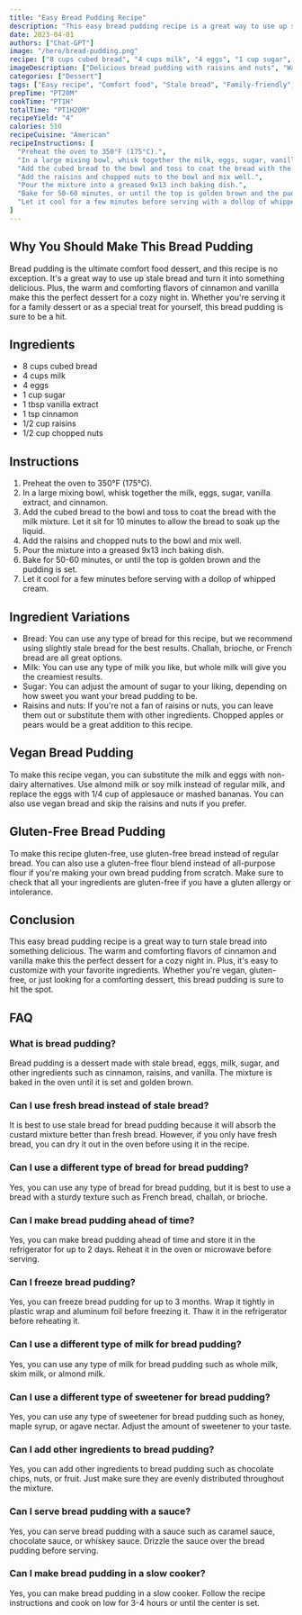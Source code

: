```yaml
---
title: "Easy Bread Pudding Recipe"
description: "This easy bread pudding recipe is a great way to use up stale bread and turn it into a delicious dessert. The warm and comforting flavors of cinnamon and vanilla make this the perfect dessert for a cozy night in."
date: 2023-04-01
authors: ["Chat-GPT"]
image: "/hero/bread-pudding.png"
recipe: ["8 cups cubed bread", "4 cups milk", "4 eggs", "1 cup sugar", "1 tbsp vanilla extract", "1 tsp cinnamon", "1/2 cup raisins", "1/2 cup chopped nuts"]
imageDescription: ["Delicious bread pudding with raisins and nuts", "Warm and comforting dessert", "Perfect for a cozy night in", "Served with a dollop of whipped cream"]
categories: ["Dessert"]
tags: ["Easy recipe", "Comfort food", "Stale bread", "Family-friendly", "Vanilla"]
prepTime: "PT20M"
cookTime: "PT1H"
totalTime: "PT1H20M"
recipeYield: "4"
calories: 510
recipeCuisine: "American"
recipeInstructions: [
  "Preheat the oven to 350°F (175°C).",
  "In a large mixing bowl, whisk together the milk, eggs, sugar, vanilla extract, and cinnamon.",
  "Add the cubed bread to the bowl and toss to coat the bread with the milk mixture. Let it sit for 10 minutes to allow the bread to soak up the liquid.",
  "Add the raisins and chopped nuts to the bowl and mix well.",
  "Pour the mixture into a greased 9x13 inch baking dish.",
  "Bake for 50-60 minutes, or until the top is golden brown and the pudding is set.",
  "Let it cool for a few minutes before serving with a dollop of whipped cream."
]
---
```


## Why You Should Make This Bread Pudding

Bread pudding is the ultimate comfort food dessert, and this recipe is no exception. It's a great way to use up stale bread and turn it into something delicious. Plus, the warm and comforting flavors of cinnamon and vanilla make this the perfect dessert for a cozy night in. Whether you're serving it for a family dessert or as a special treat for yourself, this bread pudding is sure to be a hit.

## Ingredients

- 8 cups cubed bread
- 4 cups milk
- 4 eggs
- 1 cup sugar
- 1 tbsp vanilla extract
- 1 tsp cinnamon
- 1/2 cup raisins
- 1/2 cup chopped nuts

## Instructions

1. Preheat the oven to 350°F (175°C).
2. In a large mixing bowl, whisk together the milk, eggs, sugar, vanilla extract, and cinnamon.
3. Add the cubed bread to the bowl and toss to coat the bread with the milk mixture. Let it sit for 10 minutes to allow the bread to soak up the liquid.
4. Add the raisins and chopped nuts to the bowl and mix well.
5. Pour the mixture into a greased 9x13 inch baking dish.
6. Bake for 50-60 minutes, or until the top is golden brown and the pudding is set.
7. Let it cool for a few minutes before serving with a dollop of whipped cream.

## Ingredient Variations

- Bread: You can use any type of bread for this recipe, but we recommend using slightly stale bread for the best results. Challah, brioche, or French bread are all great options.
- Milk: You can use any type of milk you like, but whole milk will give you the creamiest results.
- Sugar: You can adjust the amount of sugar to your liking, depending on how sweet you want your bread pudding to be.
- Raisins and nuts: If you're not a fan of raisins or nuts, you can leave them out or substitute them with other ingredients. Chopped apples or pears would be a great addition to this recipe.

## Vegan Bread Pudding

To make this recipe vegan, you can substitute the milk and eggs with non-dairy alternatives. Use almond milk or soy milk instead of regular milk, and replace the eggs with 1/4 cup of applesauce or mashed bananas. You can also use vegan bread and skip the raisins and nuts if you prefer.

## Gluten-Free Bread Pudding

To make this recipe gluten-free, use gluten-free bread instead of regular bread. You can also use a gluten-free flour blend instead of all-purpose flour if you're making your own bread pudding from scratch. Make sure to check that all your ingredients are gluten-free if you have a gluten allergy or intolerance.

## Conclusion

This easy bread pudding recipe is a great way to turn stale bread into something delicious. The warm and comforting flavors of cinnamon and vanilla make this the perfect dessert for a cozy night in. Plus, it's easy to customize with your favorite ingredients. Whether you're vegan, gluten-free, or just looking for a comforting dessert, this bread pudding is sure to hit the spot.

## FAQ

### What is bread pudding?

Bread pudding is a dessert made with stale bread, eggs, milk, sugar, and other ingredients such as cinnamon, raisins, and vanilla. The mixture is baked in the oven until it is set and golden brown.

### Can I use fresh bread instead of stale bread?

It is best to use stale bread for bread pudding because it will absorb the custard mixture better than fresh bread. However, if you only have fresh bread, you can dry it out in the oven before using it in the recipe.

### Can I use a different type of bread for bread pudding?

Yes, you can use any type of bread for bread pudding, but it is best to use a bread with a sturdy texture such as French bread, challah, or brioche.

### Can I make bread pudding ahead of time?

Yes, you can make bread pudding ahead of time and store it in the refrigerator for up to 2 days. Reheat it in the oven or microwave before serving.

### Can I freeze bread pudding?

Yes, you can freeze bread pudding for up to 3 months. Wrap it tightly in plastic wrap and aluminum foil before freezing it. Thaw it in the refrigerator before reheating it.

### Can I use a different type of milk for bread pudding?

Yes, you can use any type of milk for bread pudding such as whole milk, skim milk, or almond milk.

### Can I use a different type of sweetener for bread pudding?

Yes, you can use any type of sweetener for bread pudding such as honey, maple syrup, or agave nectar. Adjust the amount of sweetener to your taste.

### Can I add other ingredients to bread pudding?

Yes, you can add other ingredients to bread pudding such as chocolate chips, nuts, or fruit. Just make sure they are evenly distributed throughout the mixture.

### Can I serve bread pudding with a sauce?

Yes, you can serve bread pudding with a sauce such as caramel sauce, chocolate sauce, or whiskey sauce. Drizzle the sauce over the bread pudding before serving.

### Can I make bread pudding in a slow cooker?

Yes, you can make bread pudding in a slow cooker. Follow the recipe instructions and cook on low for 3-4 hours or until the center is set.